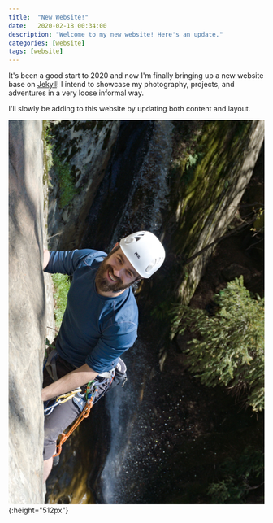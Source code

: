 ```yaml
---
title:  "New Website!"
date:   2020-02-18 00:34:00
description: "Welcome to my new website! Here's an update."
categories: [website]
tags: [website]
---
```

It's been a good start to 2020 and now I'm finally bringing up a new website base on [Jekyll](https://jekyllrb.com/)! I intend to showcase my photography, projects, and adventures in a very loose informal way.

I'll slowly be adding to this website by updating both content and layout.

![Climbing Waterfall Cliffs - Castle Rock State Park](/images/2020-02-18/DSC01991.jpg){:height="512px"}